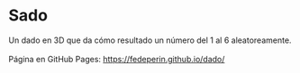 # Sado
Un dado en 3D que da cómo resultado un número del 1 al 6 aleatoreamente. <br><br>
Página en GitHub Pages: https://fedeperin.github.io/dado/